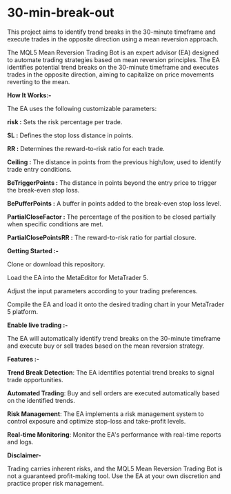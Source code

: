 # 30-min-break-out
 This project aims to identify trend breaks in the 30-minute timeframe and execute trades in the opposite direction using a mean reversion approach.

The MQL5 Mean Reversion Trading Bot is an expert advisor (EA) designed to automate trading strategies based on mean reversion principles. The EA identifies potential trend breaks on the 30-minute timeframe and executes trades in the opposite direction, aiming to capitalize on price movements reverting to the mean.



**How It Works:-**

The EA uses the following customizable parameters:

**risk :** Sets the risk percentage per trade.

**SL :** Defines the stop loss distance in points.

**RR :** Determines the reward-to-risk ratio for each trade.

**Ceiling :** The distance in points from the previous high/low, used to identify trade entry conditions.

**BeTriggerPoints :** The distance in points beyond the entry price to trigger the break-even stop loss.

**BePufferPoints :** A buffer in points added to the break-even stop loss level.

**PartialCloseFactor :** The percentage of the position to be closed partially when specific conditions are met.

**PartialClosePointsRR :** The reward-to-risk ratio for partial closure.




**Getting Started :-**

Clone or download this repository.

Load the EA into the MetaEditor for MetaTrader 5.

Adjust the input parameters according to your trading preferences.

Compile the EA and load it onto the desired trading chart in your MetaTrader 5 platform.

**Enable live trading :-**

The EA will automatically identify trend breaks on the 30-minute timeframe and execute buy or sell trades based on the mean reversion strategy.


**Features :-**

**Trend Break Detection**: The EA identifies potential trend breaks to signal trade opportunities.

**Automated Trading**: Buy and sell orders are executed automatically based on the identified trends.

**Risk Management**: The EA implements a risk management system to control exposure and optimize stop-loss and take-profit levels.

**Real-time Monitoring**: Monitor the EA's performance with real-time reports and logs.


**Disclaimer-**

Trading carries inherent risks, and the MQL5 Mean Reversion Trading Bot is not a guaranteed profit-making tool. Use the EA at your own discretion and practice proper risk management.

